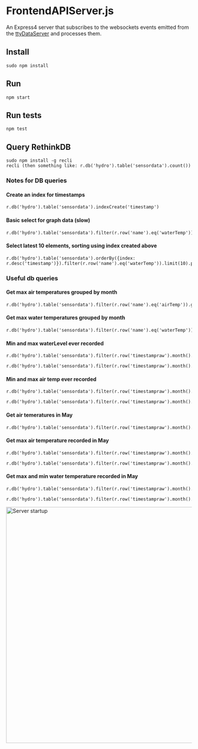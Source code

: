 # FrontendAPIServer.js
An Express4 server that subscribes to the websockets events emitted from the [ttyDataServer](https://github.com/aweijnitz/hydrobalcony/tree/master/RaspberryPi/ttyDataServer.js) and processes them.


## Install
	sudo npm install
## Run
	npm start
## Run tests
	npm test

## Query RethinkDB
	sudo npm install -g recli
	recli (then something like: r.db('hydro').table('sensordata').count())
	
### Notes for DB queries

#### Create an index for timestamps

    r.db('hydro').table('sensordata').indexCreate('timestamp')

#### Basic select for graph data (slow)

    r.db('hydro').table('sensordata').filter(r.row('name').eq('waterTemp')).orderBy('timestamp').limit(10).pluck('name','timestamp','value')

#### Select latest 10 elements, sorting using index created above

    r.db('hydro').table('sensordata').orderBy({index: r.desc('timestamp')}).filter(r.row('name').eq('waterTemp')).limit(10).pluck('timestamp','value')

### Useful db queries

#### Get max air temperatures grouped by month
    r.db('hydro').table('sensordata').filter(r.row('name').eq('airTemp')).group(r.row('timestampraw').month()).max('value').pluck(['timestampraw','value'])

#### Get max water temperatures grouped by month
    r.db('hydro').table('sensordata').filter(r.row('name').eq('waterTemp')).group(r.row('timestampraw').month()).max('value').pluck(['timestampraw','value'])

#### Min and max waterLevel ever recorded
    r.db('hydro').table('sensordata').filter(r.row('timestampraw').month().eq(5).and(r.row('name').eq('waterLevel'))).min('value').pluck(['timestampraw','value'])

    r.db('hydro').table('sensordata').filter(r.row('timestampraw').month().eq(5).and(r.row('name').eq('waterLevel'))).max('value').pluck(['timestampraw','value'])

#### Min and max air temp ever recorded
    r.db('hydro').table('sensordata').filter(r.row('timestampraw').month().eq(5).and(r.row('name').eq('airTemp'))).min('value').pluck(['timestampraw','value'])

    r.db('hydro').table('sensordata').filter(r.row('timestampraw').month().eq(5).and(r.row('name').eq('airTemp'))).max('value').pluck(['timestampraw','value'])

#### Get air temeratures in May
    r.db('hydro').table('sensordata').filter(r.row('timestampraw').month().eq(5).and(r.row('name').eq('airTemp'))).pluck(['timestampraw','value'])

#### Get max air temperature recorded in May
    r.db('hydro').table('sensordata').filter(r.row('timestampraw').month().eq(5).and(r.row('name').eq('airTemp'))).max('value').pluck(['timestampraw','value'])

    r.db('hydro').table('sensordata').filter(r.row('timestampraw').month().eq(5).and(r.row('name').eq('airTemp'))).min('value').pluck(['timestampraw','value'])


#### Get max and min water temperature recorded in May
    r.db('hydro').table('sensordata').filter(r.row('timestampraw').month().eq(5).and(r.row('name').eq('waterTemp'))).max('value').pluck(['timestampraw','value'])

    r.db('hydro').table('sensordata').filter(r.row('timestampraw').month().eq(5).and(r.row('name').eq('waterTemp'))).min('value').pluck(['timestampraw','value'])


	
<img src="http://mildly-interesting.info/images/startShutown.png" alt="Server startup" style="width:640px;">	
	
